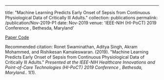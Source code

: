 ---
title: "Machine Learning Predicts Early Onset of Sepsis from Continuous Physiological Data of Critically Ill Adults."
collection: publications
permalink: /publication/Nov-2019-P1
date: Nov-2019
venue: 'IEEE-NIH (HI-PoCT) 2019 Conference , Bethesda, Maryland'

[Paper Code](https://github.com/cbmi-uthsc/feverPrediction)

Recommended citation: Ronet Swaminathan, Aditya Singh, Akram Mohammed, and Rishikesan Kamaleswaran. (2019). "Machine Learning Predicts Early Onset of Sepsis from Continuous Physiological Data of Critically Ill Adults." <i>Presented at the IEEE-NIH Healthcare Innovations and Point-of-Care Technologies (HI-PoCT) 2019 Conference , Bethesda, Maryland.</i>. 1(1).

  
